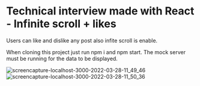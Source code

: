 # Technical interview made with React - Infinite scroll + likes
Users can like and dislike any post also infite scroll is enable.

When cloning this project just run npm i and npm start.
The mock server must be running for the data to be displayed.

![screencapture-localhost-3000-2022-03-28-11_49_46](https://user-images.githubusercontent.com/71179218/160372859-92511eed-afbd-4dc9-b616-76d7cab7ebdd.png)
![screencapture-localhost-3000-2022-03-28-11_50_36](https://user-images.githubusercontent.com/71179218/160373097-377179e8-8ea7-49e7-9e4c-e4e9275f9510.png)
